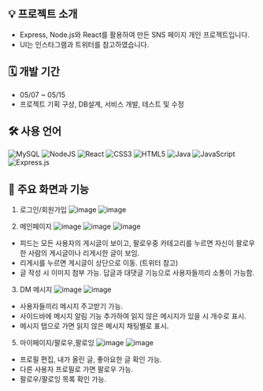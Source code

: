 ## 💡 프로젝트 소개
- Express, Node.js와 React를 활용하여 만든 SNS 페이지 개인 프로젝트입니다.
- UI는 인스타그램과 트위터를 참고하였습니다.

## 🗓 개발 기간
- 05/07 ~ 05/15
- 프로젝트 기획 구상, DB설계, 서비스 개발, 테스트 및 수정

## 🛠️ 사용 언어
![MySQL](https://img.shields.io/badge/mysql-4479A1.svg?style=for-the-badge&logo=mysql&logoColor=white)
![NodeJS](https://img.shields.io/badge/node.js-6DA55F?style=for-the-badge&logo=node.js&logoColor=white)
![React](https://img.shields.io/badge/react-%2320232a.svg?style=for-the-badge&logo=react&logoColor=%2361DAFB)
![CSS3](https://img.shields.io/badge/css3-%231572B6.svg?style=for-the-badge&logo=css3&logoColor=white)
![HTML5](https://img.shields.io/badge/html5-%23E34F26.svg?style=for-the-badge&logo=html5&logoColor=white)
![Java](https://img.shields.io/badge/java-%23ED8B00.svg?style=for-the-badge&logo=openjdk&logoColor=white)
![JavaScript](https://img.shields.io/badge/javascript-%23323330.svg?style=for-the-badge&logo=javascript&logoColor=%23F7DF1E)
![Express.js](https://img.shields.io/badge/express.js-%23404d59.svg?style=for-the-badge&logo=express&logoColor=%2361DAFB)

## 📑 주요 화면과 기능
1. 로그인/회원가입
![image](https://github.com/user-attachments/assets/649d2087-557c-4a0b-a969-5ef987e21944)
![image](https://github.com/user-attachments/assets/e6c8bb0e-b00b-4b67-8884-c40dbe3d04f3)


2. 메인페이지
![image](https://github.com/user-attachments/assets/e9063c74-2f03-43e3-8575-65220454a81e)
![image](https://github.com/user-attachments/assets/58dd3430-4fc9-4da5-9c8d-c692e92056f2)
![image](https://github.com/user-attachments/assets/cf587b85-6f04-4da3-9e3d-0e67ccbab294)
- 피드는 모든 사용자의 게시글이 보이고, 팔로우중 카테고리를 누르면 자신이 팔로우한 사람의 게시글이나 리게시한 글이 보임.
- 리게시를 누르면 게시글이 상단으로 이동. (트위터 참고)
- 글 작성 시 이미지 첨부 가능. 답글과 대댓글 기능으로 사용자들끼리 소통이 가능함.


3. DM 메시지
![image](https://github.com/user-attachments/assets/7d168984-d0b3-4ee6-a072-87179967bcf7)
![image](https://github.com/user-attachments/assets/e08a15ac-c224-4dc4-bb9b-708fafd4be25)
- 사용자들끼리 메시지 주고받기 가능.
- 사이드바에 메시지 알림 기능 추가하여 읽지 않은 메시지가 있을 시 개수로 표시.
- 메시지 탭으로 가면 읽지 않은 메시지 채팅별로 표시.


5. 마이페이지/팔로우,팔로잉
![image](https://github.com/user-attachments/assets/06adae42-581c-4b63-8fca-79dc42d3926a)
![image](https://github.com/user-attachments/assets/ffb5eba4-2795-4535-9dda-4930004897c6)
- 프로필 편집, 내가 올린 글, 좋아요한 글 확인 가능.
- 다른 사용자 프로필로 가면 팔로우 가능.
- 팔로우/팔로잉 목록 확인 가능.






